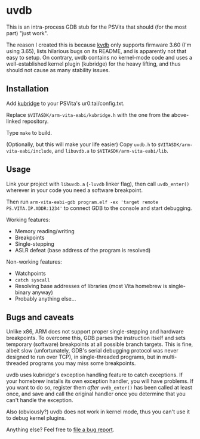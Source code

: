# uvdb

This is an intra-process GDB stub for the PSVita that should (for the most part) "just work".

The reason I created this is because [kvdb](https://github.com/DaveeFTW/kvdb) only supports firmware 3.60 (I'm using 3.65), lists hilarious bugs on its README, and is apparently not that easy to setup. On contrary, uvdb contains no kernel-mode code and uses a well-established kernel plugin (kubridge) for the heavy lifting, and thus should not cause as many stability issues.

## Installation

Add [kubridge](https://github.com/bythos14/kubridge/releases) to your PSVita's ur0:tai/config.txt.

Replace `$VITASDK/arm-vita-eabi/kubridge.h` with the one from the above-linked repository.

Type `make` to build.

(Optionally, but this will make your life easier) Copy `uvdb.h` to `$VITASDK/arm-vita-eabi/include`, and `libuvdb.a` to `$VITASDK/arm-vita-eabi/lib`.

## Usage

Link your project with `libuvdb.a` (`-luvdb` linker flag), then call `uvdb_enter()` wherever in your code you need a software breakpoint.

Then run `arm-vita-eabi-gdb program.elf -ex 'target remote PS.VITA.IP.ADDR:1234'` to connect GDB to the console and start debugging.

Working features:

* Memory reading/writing
* Breakpoints
* Single-stepping
* ASLR defeat (base address of the program is resolved)

Non-working features:

* Watchpoints
* `catch syscall`
* Resolving base addresses of libraries (most Vita homebrew is single-binary anyway)
* Probably anything else...

## Bugs and caveats

Unlike x86, ARM does not support proper single-stepping and hardware breakpoints. To overcome this, GDB parses the instruction itself and sets temporary (software) breakpoints at all possible branch targets. This is fine, albeit slow (unfortunately, GDB's serial debugging protocol was never designed to run over TCP), in single-threaded programs, but in multi-threaded programs you may miss some breakpoints.

uvdb uses kubridge's exception handling feature to catch exceptions. If your homebrew installs its own exception handler, you will have problems. If you want to do so, register them *after* `uvdb_enter()` has been called at least once, and save and call the original handler once you determine that you can't handle the exception.

Also (obviously?) uvdb does not work in kernel mode, thus you can't use it to debug kernel plugins.

Anything else? Feel free to [file a bug report](https://github.com/sleirsgoevy/vita-uvdb/issues/new).
